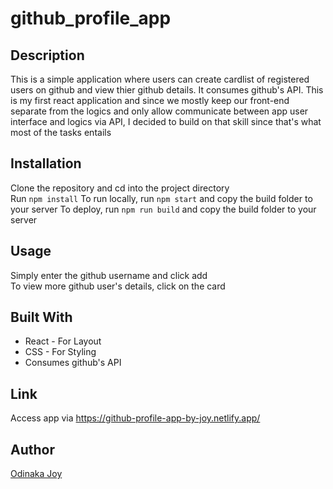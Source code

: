 # github_profile_app

## Description
This is a simple application where users can create cardlist of registered users on github and view thier github details. It consumes github's API. This is my first react application and since we mostly keep our front-end separate from the logics and only allow communicate between app user interface and logics via API, I decided to build on that skill since that's what most of the tasks entails  

## Installation
Clone the repository and cd into the project directory  
Run `npm install` 
To run locally, run `npm start` and copy the build folder to your server 
To deploy, run `npm run build` and copy the build folder to your server      

## Usage
Simply enter the github username and click add   
To view more github user's details, click on the card

## Built With
* React - For Layout 
* CSS - For Styling 
* Consumes github's API   

## Link
Access app via https://github-profile-app-by-joy.netlify.app/

## Author
[Odinaka Joy](http://dinakajoy.com)
